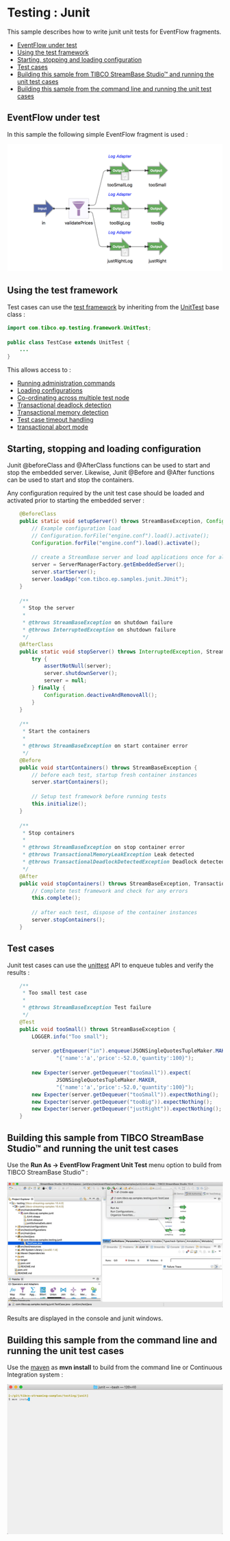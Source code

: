 
[comment]: # (  Copyright \(C\) 2018-2019, TIBCO Software Inc.                               )

[comment]: # (                                                                               )

[comment]: # (  Redistribution and use in source and binary forms, with or without           )

[comment]: # (  modification, are permitted provided that the following conditions are met:  )

[comment]: # (                                                                               )

[comment]: # (  1. Redistributions of source code must retain the above copyright notice,    )

[comment]: # (     this list of conditions and the following disclaimer.                     )

[comment]: # (                                                                               )

[comment]: # (  2. Redistributions in binary form must reproduce the above copyright notice, )

[comment]: # (     this list of conditions and the following disclaimer in the documentation )

[comment]: # (     and/or other materials provided with the distribution.                    )

[comment]: # (                                                                               )

[comment]: # (  3. Neither the name of the copyright holder nor the names of its contributors)

[comment]: # (     may be used to endorse or promote products derived from this software     )

[comment]: # (     without specific prior written permission.                                )

[comment]: # (                                                                               )

[comment]: # (  THIS SOFTWARE IS PROVIDED BY THE COPYRIGHT HOLDERS AND CONTRIBUTORS "AS IS"  )

[comment]: # (  AND ANY EXPRESS OR IMPLIED WARRANTIES, INCLUDING, BUT NOT LIMITED TO, THE    )

[comment]: # (  IMPLIED WARRANTIES OF MERCHANTABILITY AND FITNESS FOR A PARTICULAR PURPOSE   )

[comment]: # (  ARE DISCLAIMED. IN NO EVENT SHALL THE COPYRIGHT HOLDER OR CONTRIBUTORS BE    )

[comment]: # (  LIABLE FOR ANY DIRECT, INDIRECT, INCIDENTAL, SPECIAL, EXEMPLARY, OR          )

[comment]: # (  CONSEQUENTIAL DAMAGES \(INCLUDING, BUT NOT LIMITED TO, PROCUREMENT OF        )

[comment]: # (  SUBSTITUTE GOODS OR SERVICES; LOSS OF USE, DATA, OR PROFITS; OR BUSINESS     )

[comment]: # (  INTERRUPTION\) HOWEVER CAUSED AND ON ANY THEORY OF LIABILITY, WHETHER IN     )

[comment]: # (  CONTRACT, STRICT LIABILITY, OR TORT \(INCLUDING NEGLIGENCE OR OTHERWISE\)    )

[comment]: # (  ARISING IN ANY WAY OUT OF THE USE OF THIS SOFTWARE, EVEN IF ADVISED OF THE   )

[comment]: # (  POSSIBILITY OF SUCH DAMAGE.                                                  )

# Testing : Junit

This sample describes how to write junit unit tests for EventFlow fragments.

* [EventFlow under test](#eventflow-under-test)
* [Using the test framework](#using-the-test-framework)
* [Starting, stopping and loading configuration](#starting-stopping-and-loading-configuration)
* [Test cases](#test-cases)
* [Building this sample from TIBCO StreamBase Studio&trade; and running the unit test cases](#building-this-sample-from-tibco-streambase-studio-trade-and-running-the-unit-test-cases)
* [Building this sample from the command line and running the unit test cases](#building-this-sample-from-the-command-line-and-running-the-unit-test-cases)

<a name="eventflow-under-test"></a>

## EventFlow under test

In this sample the following simple EventFlow fragment is used :

![Goldylocks](images/Goldylocks.png)

<a name="using-the-test-framework"></a>

## Using the test framework

Test cases can use the [test framework](http://devzone.tibco.com/sites/streambase/latest/sb/sb-product/documentation/reference/dtm/com/tibco/ep/testing/framework/package-frame.html) 
by inheriting from the [UnitTest](http://devzone.tibco.com/sites/streambase/latest/sb/sb-product/documentation/reference/dtm/com/tibco/ep/testing/framework/UnitTest.html) base class :

``` java
import com.tibco.ep.testing.framework.UnitTest;

public class TestCase extends UnitTest {
	...
}
```

This allows access to :

* [Running administration commands](http://devzone.tibco.com/sites/streambase/latest/sb/sb-product/documentation/reference/dtm/com/tibco/ep/testing/framework/Administration.html)
* [Loading configurations](http://devzone.tibco.com/sites/streambase/latest/sb/sb-product/documentation/reference/dtm/com/tibco/ep/testing/framework/Configuration.html)
* [Co-ordinating across multiple test node](http://devzone.tibco.com/sites/streambase/latest/sb/sb-product/documentation/reference/dtm/com/tibco/ep/testing/framework/MultiNodeCoordinator.html)
* [Transactional deadlock detection](http://devzone.tibco.com/sites/streambase/latest/sb/sb-product/documentation/reference/dtm/com/tibco/ep/testing/framework/UnitTest.html#initialize--)
* [Transactional memory detection](http://devzone.tibco.com/sites/streambase/latest/sb/sb-product/documentation/reference/dtm/com/tibco/ep/testing/framework/UnitTest.html#initialize--)
* [Test case timeout handling](http://devzone.tibco.com/sites/streambase/latest/sb/sb-product/documentation/reference/dtm/com/tibco/ep/testing/framework/UnitTest.html#initialize--)
* [transactional abort mode](http://devzone.tibco.com/sites/streambase/latest/sb/sb-product/documentation/reference/dtm/com/tibco/ep/testing/framework/UnitTest.html#initialize--)

<a name="starting-stopping-and-loading-configuration"></a>

## Starting, stopping and loading configuration

Junit @beforeClass and @AfterClass functions can be used to start and stop the embedded server.  Likewise,
Junit @Before and @After functions can be used to start and stop the containers.

Any configuration required by the unit test case should be loaded and activated prior to starting the embedded server :

``` java
    @BeforeClass
    public static void setupServer() throws StreamBaseException, ConfigurationException, InterruptedException {
        // Example configuration load
        // Configuration.forFile("engine.conf").load().activate();
        Configuration.forFile("engine.conf").load().activate();
    	
        // create a StreamBase server and load applications once for all tests in this class
        server = ServerManagerFactory.getEmbeddedServer();
        server.startServer();
        server.loadApp("com.tibco.ep.samples.junit.JUnit");
    }

    /**
     * Stop the server
     *
     * @throws StreamBaseException on shutdown failure
     * @throws InterruptedException on shutdown failure
     */
    @AfterClass
    public static void stopServer() throws InterruptedException, StreamBaseException {
        try {
            assertNotNull(server);
            server.shutdownServer();
            server = null;
        } finally {
            Configuration.deactiveAndRemoveAll();
        }
    }

    /**
     * Start the containers
     *
     * @throws StreamBaseException on start container error
     */
    @Before
    public void startContainers() throws StreamBaseException {
        // before each test, startup fresh container instances
        server.startContainers();

        // Setup test framework before running tests
        this.initialize();
    }
    
    /**
     * Stop containers
     *
     * @throws StreamBaseException on stop container error
     * @throws TransactionalMemoryLeakException Leak detected
     * @throws TransactionalDeadlockDetectedException Deadlock detected
     */
    @After
    public void stopContainers() throws StreamBaseException, TransactionalMemoryLeakException, TransactionalDeadlockDetectedException {
        // Complete test framework and check for any errors
        this.complete();

        // after each test, dispose of the container instances
        server.stopContainers();
    }
```

<a name="test-cases"></a>

## Test cases

Junit test cases can use the [unittest](http://devzone.tibco.com/sites/streambase/latest/sb/sb-product/documentation/reference/sb/com/streambase/sb/unittest/package-frame.html)
API to enqueue tubles and verify the results :

```java
    /**
     * Too small test case
     * 
     * @throws StreamBaseException Test failure
     */
    @Test
    public void tooSmall() throws StreamBaseException {
    	LOGGER.info("Too small");
    	
        server.getEnqueuer("in").enqueue(JSONSingleQuotesTupleMaker.MAKER,
                "{'name':'a','price':-52.0,'quantity':100}");
        
        new Expecter(server.getDequeuer("tooSmall")).expect(
                JSONSingleQuotesTupleMaker.MAKER,
                "{'name':'a','price':-52.0,'quantity':100}");  
        new Expecter(server.getDequeuer("tooSmall")).expectNothing();
        new Expecter(server.getDequeuer("tooBig")).expectNothing();
        new Expecter(server.getDequeuer("justRight")).expectNothing();
    }
```

<a name="building-this-sample-from-tibco-streambase-studio-trade-and-running-the-unit-test-cases"></a>

## Building this sample from TIBCO StreamBase Studio&trade; and running the unit test cases

Use the **Run As -> EventFlow Fragment Unit Test** menu option to build from TIBCO StreamBase Studio&trade; :

![RunFromStudio](images/studiounit.gif)

Results are displayed in the console and junit windows.

<a name="building-this-sample-from-the-command-line-and-running-the-unit-test-cases"></a>

## Building this sample from the command line and running the unit test cases

Use the [maven](https://maven.apache.org) as **mvn install** to build from the command line or Continuous Integration system :

![Terminal](images/maven.gif)
